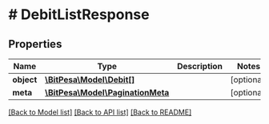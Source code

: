 # # DebitListResponse

## Properties

Name | Type | Description | Notes
------------ | ------------- | ------------- | -------------
**object** | [**\BitPesa\Model\Debit[]**](Debit.md) |  | [optional] 
**meta** | [**\BitPesa\Model\PaginationMeta**](PaginationMeta.md) |  | [optional] 

[[Back to Model list]](../../README.md#documentation-for-models) [[Back to API list]](../../README.md#documentation-for-api-endpoints) [[Back to README]](../../README.md)


